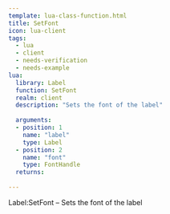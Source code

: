 ```yaml
---
template: lua-class-function.html
title: SetFont
icon: lua-client
tags:
  - lua
  - client
  - needs-verification
  - needs-example
lua:
  library: Label
  function: SetFont
  realm: client
  description: "Sets the font of the label"
  
  arguments:
  - position: 1
    name: "label"
    type: Label
  - position: 2
    name: "font"
    type: FontHandle
  returns:
    
---
```


<div class="lua__search__keywords">
Label:SetFont &#x2013; Sets the font of the label
</div>
